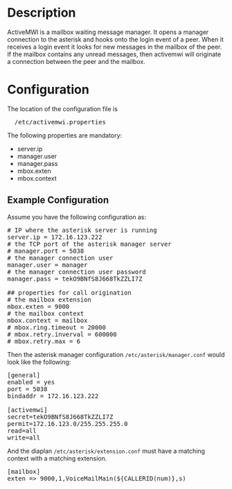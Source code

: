 # Description

ActiveMWI is a mailbox waiting message manager. It opens a manager connection to the asterisk
and hooks onto the login event of a peer. When it receives a login event it looks for new
messages in the mailbox of the peer. If the mailbox contains any unread messages, 
then activemwi will originate a connection between the peer and the mailbox.

# Configuration

The location of the configuration file is
<pre>
  /etc/activemwi.properties
</pre>

The following properties are mandatory:

- server.ip
- manager.user
- manager.pass
- mbox.exten
- mbox.context

## Example Configuration

Assume you have the following configuration as:

<pre>
# IP where the asterisk server is running
server.ip = 172.16.123.222
# the TCP port of the asterisk manager server
# manager.port = 5038
# the manager connection user
manager.user = manager
# the manager connection user password
manager.pass = tekO9BNfS8J668TkZZLI7Z
 
## properties for call origination 
# the mailbox extension
mbox.exten = 9000
# the mailbox context
mbox.context = mailbox
# mbox.ring.timeout = 20000
# mbox.retry.inverval = 600000
# mbox.retry.max = 6
</pre>

Then the asterisk manager configuration `/etc/asterisk/manager.conf` would
look like the following:

<pre>
[general]
enabled = yes
port = 5038
bindaddr = 172.16.123.222

[activemwi]
secret=tekO9BNfS8J668TkZZLI7Z
permit=172.16.123.0/255.255.255.0
read=all
write=all
</pre>

And the diaplan `/etc/asterisk/extension.conf` must have a matching context
with a matching extension. 

<pre>
[mailbox]
exten => 9000,1,VoiceMailMain(${CALLERID(num)},s)
</pre>

